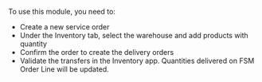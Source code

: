 To use this module, you need to:

- Create a new service order
- Under the Inventory tab, select the warehouse and add products with
  quantity
- Confirm the order to create the delivery orders
- Validate the transfers in the Inventory app. Quantities delivered on
  FSM Order Line will be updated.
